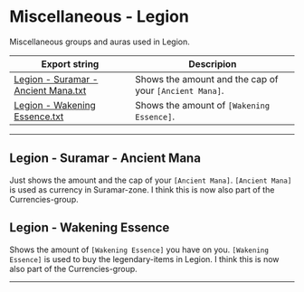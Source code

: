 # Miscellaneous - Legion

Miscellaneous groups and auras used in Legion.

Export string | Descripion
------------- | ----------
[Legion - Suramar - Ancient Mana.txt](/ExportStrings/Legion%20-%20Suramar%20-%20Ancient%20Mana.txt) | Shows the amount and the cap of your `[Ancient Mana]`.
[Legion - Wakening Essence.txt](/ExportStrings/Legion%20-%20Wakening%20Essence.txt) | Shows the amount of `[Wakening Essence]`.

---

## Legion - Suramar - Ancient Mana

Just shows the amount and the cap of your `[Ancient Mana]`. `[Ancient Mana]` is used as currency in Suramar-zone. I think this is now also part of the Currencies-group.


## Legion - Wakening Essence

Shows the amount of `[Wakening Essence]` you have on you. `[Wakening Essence]` is used to buy the legendary-items in Legion. I think this is now also part of the Currencies-group.

---